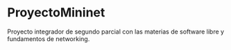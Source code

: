 # ProyectoMininet
Proyecto integrador de segundo parcial con las materias de software libre y fundamentos de networking. 
